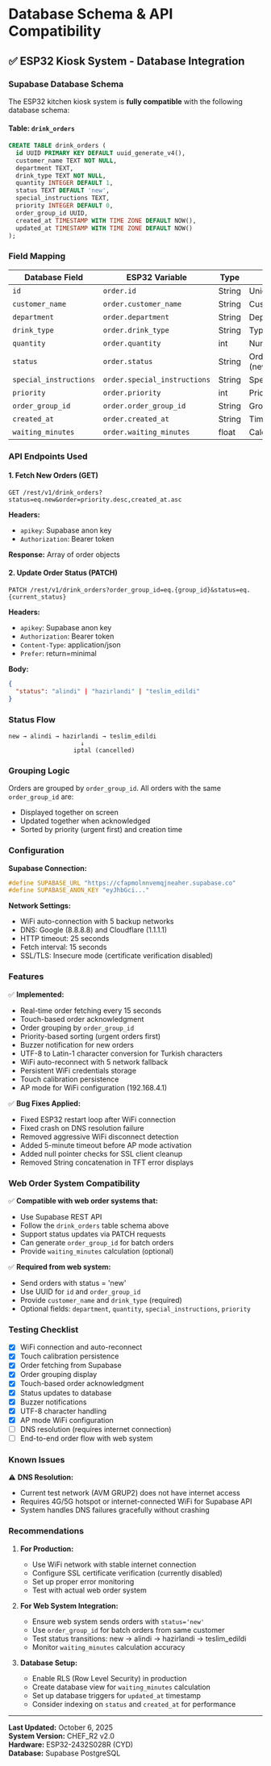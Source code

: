 # Database Schema & API Compatibility

## ✅ ESP32 Kiosk System - Database Integration

### Supabase Database Schema

The ESP32 kitchen kiosk system is **fully compatible** with the following database schema:

#### Table: `drink_orders`

```sql
CREATE TABLE drink_orders (
  id UUID PRIMARY KEY DEFAULT uuid_generate_v4(),
  customer_name TEXT NOT NULL,
  department TEXT,
  drink_type TEXT NOT NULL,
  quantity INTEGER DEFAULT 1,
  status TEXT DEFAULT 'new',
  special_instructions TEXT,
  priority INTEGER DEFAULT 0,
  order_group_id UUID,
  created_at TIMESTAMP WITH TIME ZONE DEFAULT NOW(),
  updated_at TIMESTAMP WITH TIME ZONE DEFAULT NOW()
);
```

### Field Mapping

| Database Field | ESP32 Variable | Type | Description |
|----------------|----------------|------|-------------|
| `id` | `order.id` | String | Unique order identifier (UUID) |
| `customer_name` | `order.customer_name` | String | Customer's name |
| `department` | `order.department` | String | Department/location |
| `drink_type` | `order.drink_type` | String | Type of drink ordered |
| `quantity` | `order.quantity` | int | Number of drinks |
| `status` | `order.status` | String | Order status (new/alindi/hazirlandi/teslim_edildi/iptal) |
| `special_instructions` | `order.special_instructions` | String | Special notes |
| `priority` | `order.priority` | int | Priority level (0=normal, 1=urgent) |
| `order_group_id` | `order.order_group_id` | String | Group ID for batch orders |
| `created_at` | `order.created_at` | String | Timestamp |
| `waiting_minutes` | `order.waiting_minutes` | float | Calculated field (computed in DB view) |

### API Endpoints Used

#### 1. Fetch New Orders (GET)
```
GET /rest/v1/drink_orders?status=eq.new&order=priority.desc,created_at.asc
```

**Headers:**
- `apikey`: Supabase anon key
- `Authorization`: Bearer token

**Response:** Array of order objects

#### 2. Update Order Status (PATCH)
```
PATCH /rest/v1/drink_orders?order_group_id=eq.{group_id}&status=eq.{current_status}
```

**Headers:**
- `apikey`: Supabase anon key
- `Authorization`: Bearer token
- `Content-Type`: application/json
- `Prefer`: return=minimal

**Body:**
```json
{
  "status": "alindi" | "hazirlandi" | "teslim_edildi"
}
```

### Status Flow

```
new → alindi → hazirlandi → teslim_edildi
                    ↓
                  iptal (cancelled)
```

### Grouping Logic

Orders are grouped by `order_group_id`. All orders with the same `order_group_id` are:
- Displayed together on screen
- Updated together when acknowledged
- Sorted by priority (urgent first) and creation time

### Configuration

**Supabase Connection:**
```cpp
#define SUPABASE_URL "https://cfapmolnnvemqjneaher.supabase.co"
#define SUPABASE_ANON_KEY "eyJhbGci..."
```

**Network Settings:**
- WiFi auto-connection with 5 backup networks
- DNS: Google (8.8.8.8) and Cloudflare (1.1.1.1)
- HTTP timeout: 25 seconds
- Fetch interval: 15 seconds
- SSL/TLS: Insecure mode (certificate verification disabled)

### Features

✅ **Implemented:**
- Real-time order fetching every 15 seconds
- Touch-based order acknowledgment
- Order grouping by `order_group_id`
- Priority-based sorting (urgent orders first)
- Buzzer notification for new orders
- UTF-8 to Latin-1 character conversion for Turkish characters
- WiFi auto-reconnect with 5 network fallback
- Persistent WiFi credentials storage
- Touch calibration persistence
- AP mode for WiFi configuration (192.168.4.1)

✅ **Bug Fixes Applied:**
- Fixed ESP32 restart loop after WiFi connection
- Fixed crash on DNS resolution failure
- Removed aggressive WiFi disconnect detection
- Added 5-minute timeout before AP mode activation
- Added null pointer checks for SSL client cleanup
- Removed String concatenation in TFT error displays

### Web Order System Compatibility

✅ **Compatible with web order systems that:**
- Use Supabase REST API
- Follow the `drink_orders` table schema above
- Support status updates via PATCH requests
- Can generate `order_group_id` for batch orders
- Provide `waiting_minutes` calculation (optional)

✅ **Required from web system:**
- Send orders with status = 'new'
- Use UUID for `id` and `order_group_id`
- Provide `customer_name` and `drink_type` (required)
- Optional fields: `department`, `quantity`, `special_instructions`, `priority`

### Testing Checklist

- [x] WiFi connection and auto-reconnect
- [x] Touch calibration persistence
- [x] Order fetching from Supabase
- [x] Order grouping display
- [x] Touch-based order acknowledgment
- [x] Status updates to database
- [x] Buzzer notifications
- [x] UTF-8 character handling
- [x] AP mode WiFi configuration
- [ ] DNS resolution (requires internet connection)
- [ ] End-to-end order flow with web system

### Known Issues

⚠️ **DNS Resolution:**
- Current test network (AVM GRUP2) does not have internet access
- Requires 4G/5G hotspot or internet-connected WiFi for Supabase API
- System handles DNS failures gracefully without crashing

### Recommendations

1. **For Production:**
   - Use WiFi network with stable internet connection
   - Configure SSL certificate verification (currently disabled)
   - Set up proper error monitoring
   - Test with actual web order system

2. **For Web System Integration:**
   - Ensure web system sends orders with `status='new'`
   - Use `order_group_id` for batch orders from same customer
   - Test status transitions: new → alindi → hazirlandi → teslim_edildi
   - Monitor `waiting_minutes` calculation accuracy

3. **Database Setup:**
   - Enable RLS (Row Level Security) in production
   - Create database view for `waiting_minutes` calculation
   - Set up database triggers for `updated_at` timestamp
   - Consider indexing on `status` and `created_at` for performance

---

**Last Updated:** October 6, 2025  
**System Version:** CHEF_R2 v2.0  
**Hardware:** ESP32-2432S028R (CYD)  
**Database:** Supabase PostgreSQL
